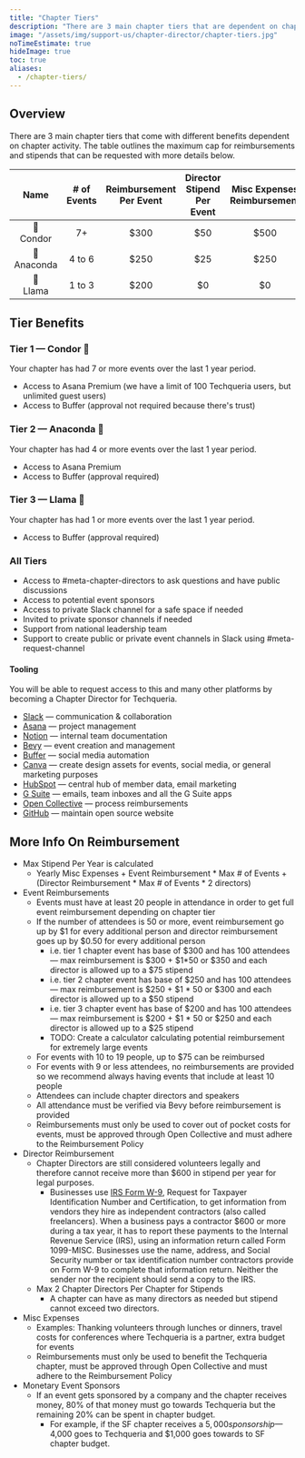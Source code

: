 ```yaml
---
title: "Chapter Tiers"
description: "There are 3 main chapter tiers that are dependent on chapter activity and come with different benefits."
image: "/assets/img/support-us/chapter-director/chapter-tiers.jpg"
noTimeEstimate: true
hideImage: true
toc: true
aliases:
  - /chapter-tiers/
---
```


## Overview

There are 3 main chapter tiers that come with different benefits dependent on chapter activity. The table outlines the maximum cap for reimbursements and stipends that can be requested with more details below.

|      Name      | # of Events | Reimbursement Per Event | Director Stipend Per Event | Misc Expenses Reimbursement |
| :------------: | :---------: | :---------------------: | :------------------------: | :-------------------------: |
|  🦅<br>Condor  |     7+      |          $300           |            $50             |            $500             |
| 🐍<br>Anaconda |   4 to 6    |          $250           |            $25             |            $250             |
|  🦙<br>Llama   |   1 to 3    |          $200           |             $0             |             $0              |

## Tier Benefits

### Tier 1 — Condor 🦅

Your chapter has had 7 or more events over the last 1 year period.

- Access to Asana Premium (we have a limit of 100 Techqueria users, but unlimited guest users)
- Access to Buffer (approval not required because there's trust)

### Tier 2 — Anaconda 🐍

Your chapter has had 4 or more events over the last 1 year period.

- Access to Asana Premium
- Access to Buffer (approval required)

### Tier 3 — Llama 🦙

Your chapter has had 1 or more events over the last 1 year period.

- Access to Buffer (approval required)

### All Tiers

- Access to #meta-chapter-directors to ask questions and have public discussions
- Access to potential event sponsors
- Access to private Slack channel for a safe space if needed
- Invited to private sponsor channels if needed
- Support from national leadership team
- Support to create public or private event channels in Slack using #meta-request-channel

#### Tooling

You will be able to request access to this and many other platforms by becoming a Chapter Director for Techqueria.

- [Slack](https://slack.com?source=techqueria) — communication & collaboration
- [Asana](https://asana.com?source=techqueria) — project management
- [Notion](https://notion.so?source=techqueria) — internal team documentation
- [Bevy](https://bevylabs.com?source=techqueria) — event creation and management
- [Buffer](https://buffer.com?source=techqueria) — social media automation
- [Canva](https://canva.com?source=techqueria) — create design assets for events, social media, or general marketing purposes
- [HubSpot](https://www.hubspot.com/?source=techqueria) — central hub of member data, email marketing
- [G Suite](https://gsuite.google.com/?source=techqueria) — emails, team inboxes and all the G Suite apps
- [Open Collective](https://opencollective.com?source=techqueria) — process reimbursements
- [GitHub](https://github.com?source=techqueria) — maintain open source website

## More Info On Reimbursement

- Max Stipend Per Year is calculated
    - Yearly Misc Expenses + Event Reimbursement * Max # of Events + (Director Reimbursement * Max # of Events * 2 directors)
- Event Reimbursements
    - Events must have at least 20 people in attendance in order to get full event reimbursement depending on chapter tier
    - If the number of attendees is 50 or more, event reimbursement go up by $1 for every additional person and director reimbursement goes up by $0.50 for every additional person
        - i.e. tier 1 chapter event has base of $300 and has 100 attendees — max reimbursement is $300 + $1*50 or $350 and each director is allowed up to a $75 stipend
        - i.e. tier 2 chapter event has base of $250 and has 100 attendees — max reimbursement is $250 + $1 * 50 or $300 and each director is allowed up to a $50 stipend
        - i.e. tier 3 chapter event has base of $200 and has 100 attendees — max reimbursement is $200 + $1 * 50 or $250 and each director is allowed up to a $25 stipend
        - TODO: Create a calculator calculating potential reimbursement for extremely large events
    - For events with 10 to 19 people, up to $75 can be reimbursed
    - For events with 9 or less attendees, no reimbursements are provided so we recommend always having events that include at least 10 people
    - Attendees can include chapter directors and speakers
    - All attendance must be verified via Bevy before reimbursement is provided
    - Reimbursements must only be used to cover out of pocket costs for events, must be approved through Open Collective and must adhere to the Reimbursement Policy
- Director Reimbursement
    - Chapter Directors are still considered volunteers legally and therefore cannot receive more than $600 in stipend per year for legal purposes.
        - Businesses use [IRS Form W-9](https://www.irs.gov/forms-pubs/about-form-w-9), Request for Taxpayer Identification Number and Certification, to get information from vendors they hire as independent contractors (also called freelancers). When a business pays a contractor $600 or more during a tax year, it has to report these payments to the Internal Revenue Service (IRS), using an information return called Form 1099-MISC. Businesses use the name, address, and Social Security number or tax identification number contractors provide on Form W-9 to complete that information return. Neither the sender nor the recipient should send a copy to the IRS.
    - Max 2 Chapter Directors Per Chapter for Stipends
        - A chapter can have as many directors as needed but stipend cannot exceed two directors.
- Misc Expenses
    - Examples: Thanking volunteers through lunches or dinners, travel costs for conferences where Techqueria is a partner, extra budget for events
    - Reimbursements must only be used to benefit the Techqueria chapter, must be approved through Open Collective and must adhere to the Reimbursement Policy
- Monetary Event Sponsors
    - If an event gets sponsored by a company and the chapter receives money, 80% of that money must go towards Techqueria but the remaining 20% can be spent in chapter budget.
        - For example, if the SF chapter receives a $5,000 sponsorship — $4,000 goes to Techqueria and $1,000 goes towards to SF chapter budget.

